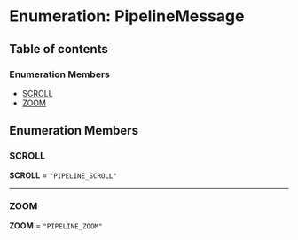 # Enumeration: PipelineMessage

## Table of contents

### Enumeration Members

* [SCROLL](/en/auto-docs/editor/enums/PipelineMessage.md#scroll)
* [ZOOM](/en/auto-docs/editor/enums/PipelineMessage.md#zoom)

## Enumeration Members

### SCROLL

**SCROLL** = `"PIPELINE_SCROLL"`

***

### ZOOM

**ZOOM** = `"PIPELINE_ZOOM"`
